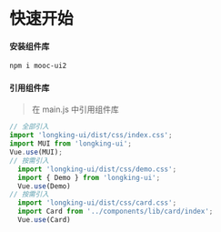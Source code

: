 # 快速开始

#### 安装组件库

```bash
npm i mooc-ui2
```

#### 引用组件库
> 在 main.js 中引用组件库

```javascript
// 全部引入
import 'longking-ui/dist/css/index.css';
import MUI from 'longking-ui';
Vue.use(MUI);
// 按需引入
  import 'longking-ui/dist/css/demo.css';
  import { Demo } from 'longking-ui';
  Vue.use(Demo)
// 按需引入
  import 'longking-ui/dist/css/card.css';
  import Card from '../components/lib/card/index'; 
  Vue.use(Card)
```